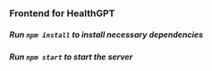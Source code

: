 ### Frontend for HealthGPT

##### Run `npm install` to install necessary dependencies

##### Run `npm start` to start the server
